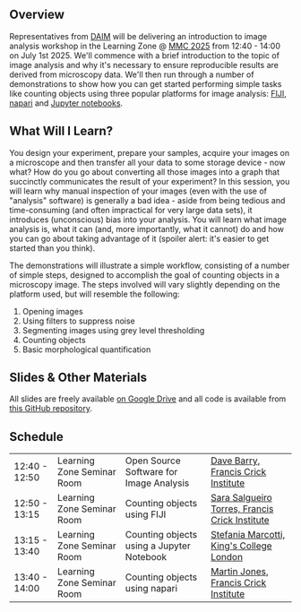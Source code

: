 ## Overview

Representatives from [DAIM](https://www.rms.org.uk/community/science-sections/image-analysis.html) will be delivering an introduction to image analysis workshop in the Learning Zone @ [MMC 2025](https://www.mmc-series.org.uk/) from 12:40 - 14:00 on July 1st 2025. We'll commence with a brief introduction to the topic of image analysis and why it's necessary to ensure reproducible results are derived from microscopy data. We'll then run through a number of demonstrations to show how you can get started performing simple tasks like counting objects using three popular platforms for image analysis: [FIJI](https://fiji.sc/), [napari](https://napari.org/) and [Jupyter notebooks](https://jupyter.org/).

## What Will I Learn?

You design your experiment, prepare your samples, acquire your images on a microscope and then transfer all your data to some storage device - now what? How do you go about converting all those images into a graph that succinctly communicates the result of your experiment? In this session, you will learn why manual inspection of your images (even with the use of "analysis" software) is generally a bad idea - aside from being tedious and time-consuming (and often impractical for very large data sets), it introduces (unconscious) bias into your analysis. You will learn what image analysis is, what it can (and, more importantly, what it cannot) do and how you can go about taking advantage of it (spoiler alert: it's easier to get started than you think).

The demonstrations will illustrate a simple workflow, consisting of a number of simple steps, designed to accomplish the goal of counting objects in a microscopy image. The steps involved will vary slightly depending on the platform used, but will resemble the following:
1. Opening images
2. Using filters to suppress noise
3. Segmenting images using grey level thresholding
4. Counting objects
5. Basic morphological quantification

## Slides & Other Materials

All slides are freely available [on Google Drive](https://drive.google.com/drive/folders/17H1vtvHt7QARLvE2vH-JRLYyAmYQHu8C?usp=sharing) and all code is available from [this GitHub repository](https://github.com/RMS-DAIM/DAIM-MMC2025).

## Schedule

<table>
<tbody>
<tr>
<td>12:40 - 12:50</td>
<td>Learning Zone Seminar Room</td>
<td>Open Source Software for Image Analysis</td>
<td><a href="https://www.crick.ac.uk/research/find-a-researcher/david-barry">Dave Barry, Francis Crick Institute</a></td>
</tr>
<tr>
<td>12:50 - 13:15</td>
<td>Learning Zone Seminar Room</td>
<td>Counting objects using FIJI</td>
<td><a href="https://www.crick.ac.uk/research/find-a-researcher/sara-salgueiro-torres">Sara Salgueiro Torres, Francis Crick Institute</a></td>
</tr>
<tr>
<td>13:15 - 13:40</td>
<td>Learning Zone Seminar Room</td>
<td>Counting objects using a Jupyter Notebook</td>
<td><a href="https://www.kcl.ac.uk/people/stefania-marcotti">Stefania Marcotti, King's College London</a></td>
</tr>
<tr>
<td>13:40 - 14:00</td>
<td>Learning Zone Seminar Room</td>
<td>Counting objects using napari</td>
<td><a href="https://www.crick.ac.uk/research/find-a-researcher/martin-jones">Martin Jones, Francis Crick Institute</a></td>
</tr>
</tbody>
</table>

